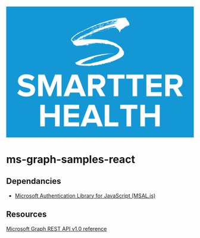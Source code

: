 ![SmartterHealth](smartterhealth.jpg  "SmartterHealth")

# ms-graph-samples-react

## Dependancies

* [Microsoft Authentication Library for JavaScript (MSAL.js)](https://www.npmjs.com/package/msal) 

## Resources
[Microsoft Graph REST API v1.0 reference](https://docs.microsoft.com/en-us/graph/api/overview?view=graph-rest-1.0) 